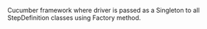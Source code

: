 Cucumber framework where driver is passed as a Singleton to all StepDefinition classes using Factory method.
